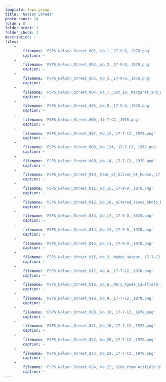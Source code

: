 ```yaml
---
template: fsps_group
title: 'Nelson Street'
photo_count: 24
folder: 8
folder_order: 1
folder_check: 1
description: ~
files:
    -
        filename: 'FSPS_Nelson_Street_001,_No_1,_17-9-D,_1978.png'
        caption: ~
    -
        filename: 'FSPS_Nelson_Street_002,_No_3,_17-9-D,_1978.png'
        caption: ~
    -
        filename: 'FSPS_Nelson_Street_003,_No_5,_17-9-D,_1978.png'
        caption: ~
    -
        filename: 'FSPS_Nelson_Street_004,_No_7,_Lot_10,_Margaret_and_Ann_J_Angove,_17-9-D,_1978.png'
        caption: ~
    -
        filename: 'FSPS_Nelson_Street_005,_No_9,_17-9-D,_1978.png'
        caption: ~
    -
        filename: 'FSPS_Nelson_Street_006,_17-7-C2,_1978.png'
        caption: ~
    -
        filename: 'FSPS_Nelson_Street_007,_No_12,_17-7-C2,_1978.png'
        caption: ~
    -
        filename: 'FSPS_Nelson_Street_008,_No_12A,_17-7-C2,_1978.png'
        caption: ~
    -
        filename: 'FSPS_Nelson_Street_009,_No_14,_17-7-C2,_1978.png'
        caption: ~
    -
        filename: 'FSPS_Nelson_Street_010,_Rear_of_Silver_St_house,_17-7-C2,_1978.png'
        caption: ~
    -
        filename: 'FSPS_Nelson_Street_011,_No_15,_17-9-D,_1978.png'
        caption: ~
    -
        filename: 'FSPS_Nelson_Street_012,_No_19,_altered_since_photo_brown_render_and_paint,_17-9-D,_1978.png'
        caption: ~
    -
        filename: 'FSPS_Nelson_Street_013,_No_17,_17-9-D,_1978.png'
        caption: ~
    -
        filename: 'FSPS_Nelson_Street_014,_No_13,_17-9-D,_1978.png'
        caption: ~
    -
        filename: 'FSPS_Nelson_Street_015,_No_11,_17-9-D,_1978.png'
        caption: ~
    -
        filename: 'FSPS_Nelson_Street_016,_No_2,_Madge_Harper,_17-7-C2,_1978.png'
        caption: ~
    -
        filename: 'FSPS_Nelson_Street_017,_No_4,_17-7-C2,_1978.png'
        caption: ~
    -
        filename: 'FSPS_Nelson_Street_018,_No_6,_Mary_Agnes_Caulfield,_17-7-C2,_1978.png'
        caption: ~
    -
        filename: 'FSPS_Nelson_Street_019,_No_8,_17-7-C2,_1978.png'
        caption: ~
    -
        filename: 'FSPS_Nelson_Street_020,_No_10,_17-7-C2,_1978.png'
        caption: ~
    -
        filename: 'FSPS_Nelson_Street_021,_No_18,_17-7-C2,_1978.png'
        caption: ~
    -
        filename: 'FSPS_Nelson_Street_022,_No_20,_17-7-C2,_1978.png'
        caption: ~
    -
        filename: 'FSPS_Nelson_Street_023,_No_22,_17-7-C2,_1978.png'
        caption: ~
    -
        filename: 'FSPS_Nelson_Street_024,_No_22,_Side_from_Attfield_St,_17-7-C2,_1978.png'
        caption: ~
---
```


